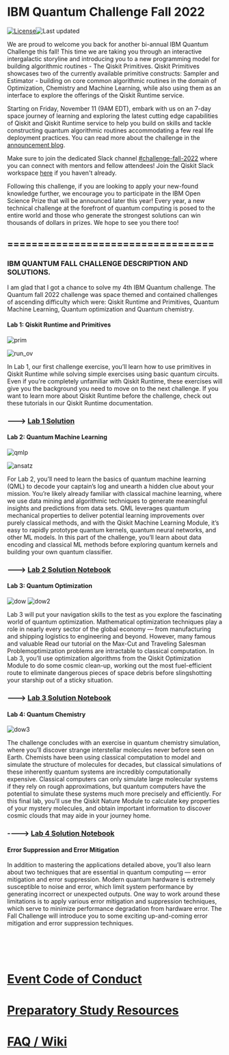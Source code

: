 # IBM Quantum Challenge Fall 2022

[![License](https://img.shields.io/github/license/qiskit-community/ibm-quantum-fall-challenge-22.svg)](https://opensource.org/licenses/Apache-2.0)<!--- long-description-skip-begin -->![Last updated](https://img.shields.io/github/last-commit/qiskit-community/ibm-quantum-fall-challenge-22/main?label=Last%20updated&style=flat)


We are proud to welcome you back for another bi-annual IBM Quantum Challenge this fall! This time we are taking you through an interactive intergalactic storyline and introducing you to a new programming model for building algorithmic routines - The Qiskit Primitives. Qiskit Primitives showcases two of the currently available primitive constructs: Sampler and Estimator - building on core common algorithmic routines in the domain of Optimization, Chemistry and Machine Learning, while also using them as an interface to explore the offerings of the Qiskit Runtime service.

Starting on Friday, November 11 (9AM EDT), embark with us on an 7-day space journey of learning and exploring the latest cutting edge capabilities of Qiskit and Qiskit Runtime service to help you build on skills and tackle constructing quantum algorithmic routines accommodating a few real life deployment practices. You can read more about the challenge in the [announcement blog](https://www.research.ibm.com/blog/quantum-challenge-fall-2022).

Make sure to join the dedicated Slack channel [#challenge-fall-2022](https://qiskit.slack.com/archives/C0466L7D5CG) where you can connect with mentors and fellow attendees! Join the Qiskit Slack workspace [here](https://ibm.co/joinqiskitslack) if you haven't already. 

Following this challenge, if you are looking to apply your new-found knowledge further, we encourage you to participate in the IBM Open Science Prize that will be announced later this year! Every year, a new technical challenge at the forefront of quantum computing is posed to the entire world and those who generate the strongest solutions can win thousands of dollars in prizes. We hope to see you there too!



## ==================================

### IBM QUANTUM FALL CHALLENGE DESCRIPTION AND SOLUTIONS.

I am glad that I got a chance to solve my 4th IBM Quantum challenge. The Quantum fall 2022 challenge was space themed and contained challenges of ascending difficulty which were: Qiskit Runtime and Primitives, Quantum Machine Learning, Quantum optimization and Quantum chemistry.

#### Lab 1: Qiskit Runtime and Primitives

![prim](https://user-images.githubusercontent.com/68440833/205200666-46a9eb9d-2dd8-481f-85c9-6a76c174b77b.png)

![run_ov](https://user-images.githubusercontent.com/68440833/205200779-1160e1e4-9b75-46e8-9f8b-a3dbdeab22e7.png)

In Lab 1, our first challenge exercise, you’ll learn how to use primitives in Qiskit Runtime while solving simple exercises using basic quantum circuits. Even if you're completely unfamiliar with Qiskit Runtime, these exercises will give you the background you need to move on to the next challenge. If you want to learn more about Qiskit Runtime before the challenge, check out these tutorials in our Qiskit Runtime documentation.

### ---> [Lab 1 Solution](https://github.com/Alfaxad/ibm-quantum-challenge-fall-22/blob/main/content/lab-1/lab1_soln.ipynb)





#### Lab 2: Quantum Machine Learning

![qmlp](https://user-images.githubusercontent.com/68440833/205201082-d454d66b-1328-43e6-8077-fe3cedc39580.png)

![ansatz](https://user-images.githubusercontent.com/68440833/205201152-142fe996-ae03-423d-9f1a-429120e083e6.png)


For Lab 2, you’ll need to learn the basics of quantum machine learning (QML) to decode your captain’s log and unearth a hidden clue about your mission. You’re likely already familiar with classical machine learning, where we use data mining and algorithmic techniques to generate meaningful insights and predictions from data sets. QML leverages quantum mechanical properties to deliver potential learning improvements over purely classical methods, and with the Qiskit Machine Learning Module, it’s easy to rapidly prototype quantum kernels, quantum neural networks, and other ML models. In this part of the challenge, you’ll learn about data encoding and classical ML methods before exploring quantum kernels and building your own quantum classifier.
### --->  [Lab 2 Solution Notebook](https://github.com/Alfaxad/ibm-quantum-challenge-fall-22/blob/main/content/lab-2/lab2_soln.ipynb)






#### Lab 3: Quantum Optimization

![dow](https://user-images.githubusercontent.com/68440833/205201563-bd0a3e8a-8be6-4e1f-8dba-001f712acdf7.jpg)
![dow2](https://user-images.githubusercontent.com/68440833/205201591-ea1961f5-070b-4002-82bc-88b23f2507f6.png)

Lab 3 will put your navigation skills to the test as you explore the fascinating world of quantum optimization. Mathematical optimization techniques play a role in nearly every sector of the global economy — from manufacturing and shipping logistics to engineering and beyond. However, many famous and valuable Read our tutorial on the Max-Cut and Traveling Salesman Problemoptimization problems are intractable to classical computation. In Lab 3, you’ll use optimization algorithms from the Qiskit Optimization Module to do some cosmic clean-up, working out the most fuel-efficient route to eliminate dangerous pieces of space debris before slingshotting your starship out of a sticky situation.
### ---> [Lab 3 Solution Notebook](https://github.com/Alfaxad/ibm-quantum-challenge-fall-22/blob/main/content/lab-3/lab3_soln.ipynb)

#### Lab 4: Quantum Chemistry

![dow3](https://user-images.githubusercontent.com/68440833/205203757-5adc6b14-62f6-4599-b2e6-593c02a46bd4.png)

The challenge concludes with an exercise in quantum chemistry simulation, where you’ll discover strange interstellar molecules never before seen on Earth. Chemists have been using classical computation to model and simulate the structure of molecules for decades, but classical simulations of these inherently quantum systems are incredibly computationally expensive. Classical computers can only simulate large molecular systems if they rely on rough approximations, but quantum computers have the potential to simulate these systems much more precisely and efficiently. For this final lab, you’ll use the Qiskit Nature Module to calculate key properties of your mystery molecules, and obtain important information to discover cosmic clouds that may aide in your journey home.
### ----> [Lab 4 Solution Notebook](https://github.com/Alfaxad/ibm-quantum-challenge-fall-22/blob/main/content/lab-4/lab4_soln.ipynb)


#### Error Suppression and Error Mitigation
In addition to mastering the applications detailed above, you’ll also learn about two techniques that are essential in quantum computing — error mitigation and error suppression. Modern quantum hardware is extremely susceptible to noise and error, which limit system performance by generating incorrect or unexpected outputs. One way to work around these limitations is to apply various error mitigation and suppression techniques, which serve to minimize performance degradation from hardware error. The Fall Challenge will introduce you to some exciting up-and-coming error mitigation and error suppression techniques. 


<br>
<br><br>

# [Event Code of Conduct](https://github.com/qiskit-community/ibm-quantum-fall-challenge-22/blob/main/code%20of%20conduct-for-participants.md)

# [Preparatory Study Resources](https://github.com/qiskit-community/ibm-quantum-challenge-fall-22/blob/main/preliminary_content.md)

# [FAQ / Wiki](https://github.com/qiskit-community/ibm-quantum-challenge-fall-22/wiki)
